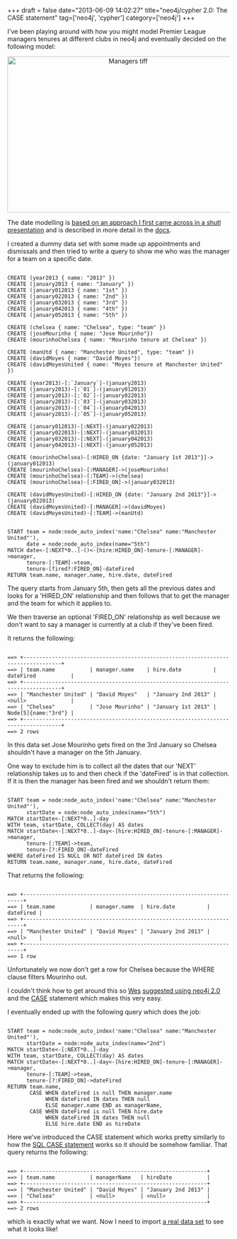 +++
draft = false
date="2013-06-09 14:02:27"
title="neo4j/cypher 2.0: The CASE statement"
tag=['neo4j', 'cypher']
category=['neo4j']
+++

<p>I've been playing around with how you might model Premier League managers tenures at different clubs in neo4j and eventually decided on the following model:</p>


<div align="center">

<img src="{{<siteurl>}}/uploads/2013/06/managers-tiff.png" alt="Managers tiff" title="managers-tiff.png" border="0" width="530" height="353" /></div>

<p>The date modelling is <a href="https://speakerdeck.com/vpacher/cloudeast-how-shutl-uses-neo4j-to-delivery-even-faster?slide=62">based on an approach I first came across in a shutl presentation</a> and is described in more detail in the <a href="http://docs.neo4j.org/chunked/snapshot/cypher-cookbook-path-tree.html#cookbook-return-partly-shared-path-ranges">docs</a>.

<p>I created a dummy data set with some made up appointments and dismissals and then tried to write a query to show me who was the manager for a team on a specific date.</p>



~~~cypher

CREATE (year2013 { name: "2013" })
CREATE (january2013 { name: "January" })
CREATE (january012013 { name: "1st" })
CREATE (january022013 { name: "2nd" })
CREATE (january032013 { name: "3rd" })
CREATE (january042013 { name: "4th" })
CREATE (january052013 { name: "5th" })

CREATE (chelsea { name: "Chelsea", type: "team" })
CREATE (joseMourinho { name: "Jose Mourinho"})
CREATE (mourinhoChelsea { name: "Mourinho tenure at Chelsea" })

CREATE (manUtd { name: "Manchester United", type: "team" })
CREATE (davidMoyes { name: "David Moyes"})
CREATE (davidMoyesUnited { name: "Moyes tenure at Manchester United" })

CREATE (year2013)-[:`January`]-(january2013)
CREATE (january2013)-[:`01`]-(january012013)
CREATE (january2013)-[:`02`]-(january022013)
CREATE (january2013)-[:`03`]-(january032013)
CREATE (january2013)-[:`04`]-(january042013)
CREATE (january2013)-[:`05`]-(january052013)

CREATE (january012013)-[:NEXT]-(january022013)
CREATE (january022013)-[:NEXT]-(january032013)
CREATE (january032013)-[:NEXT]-(january042013)
CREATE (january042013)-[:NEXT]-(january052013)

CREATE (mourinhoChelsea)-[:HIRED_ON {date: "January 1st 2013"}]->(january012013)
CREATE (mourinhoChelsea)-[:MANAGER]->(joseMourinho)
CREATE (mourinhoChelsea)-[:TEAM]->(chelsea)
CREATE (mourinhoChelsea)-[:FIRED_ON]->(january032013)

CREATE (davidMoyesUnited)-[:HIRED_ON {date: "January 2nd 2013"}]->(january022013)
CREATE (davidMoyesUnited)-[:MANAGER]->(davidMoyes)
CREATE (davidMoyesUnited)-[:TEAM]->(manUtd)
~~~


~~~cypher

START team = node:node_auto_index('name:"Chelsea" name:"Manchester United"'), 
      date = node:node_auto_index(name="5th") 
MATCH date<-[:NEXT*0..]-()<-[hire:HIRED_ON]-tenure-[:MANAGER]->manager, 
      tenure-[:TEAM]->team, 
      tenure-[fired?:FIRED_ON]-dateFired
RETURN team.name, manager.name, hire.date, dateFired
~~~

<p>The query starts from January 5th, then gets all the previous dates and looks for a 'HIRED_ON' relationship and then follows that to get the manager and the team for which it applies to.<p>  

<p>We then traverse an optional 'FIRED_ON' relationship as well because we don't want to say a manager is currently at a club if they've been fired.</p>


<p>It returns the following:</p>



~~~text

==> +----------------------------------------------------------------------------------+
==> | team.name           | manager.name    | hire.date          | dateFired           |
==> +----------------------------------------------------------------------------------+
==> | "Manchester United" | "David Moyes"   | "January 2nd 2013" | <null>              |
==> | "Chelsea"           | "Jose Mourinho" | "January 1st 2013" | Node[5]{name:"3rd"} |
==> +----------------------------------------------------------------------------------+
==> 2 rows
~~~

<p>In this data set Jose Mourinho gets fired on the 3rd January so Chelsea shouldn't have a manager on the 5th January.</p>


<p>One way to exclude him is to collect all the dates that our 'NEXT' relationship takes us to and then check if the 'dateFired' is in that collection. If it is then the manager has been fired and we shouldn't return them:</p>



~~~cypher

START team = node:node_auto_index('name:"Chelsea" name:"Manchester United"'), 
      startDate = node:node_auto_index(name="5th") 
MATCH startDate<-[:NEXT*0..]-day 
WITH team, startDate, COLLECT(day) AS dates 
MATCH startDate<-[:NEXT*0..]-day<-[hire:HIRED_ON]-tenure-[:MANAGER]->manager, 
      tenure-[:TEAM]->team, 
      tenure-[?:FIRED_ON]-dateFired 
WHERE dateFired IS NULL OR NOT dateFired IN dates
RETURN team.name, manager.name, hire.date, dateFired
~~~

<p>That returns the following:</p>



~~~text

==> +----------------------------------------------------------------------+
==> | team.name           | manager.name  | hire.date          | dateFired |
==> +----------------------------------------------------------------------+
==> | "Manchester United" | "David Moyes" | "January 2nd 2013" | <null>    |
==> +----------------------------------------------------------------------+
==> 1 row
~~~

<p>Unfortunately we now don't get a row for Chelsea because the WHERE clause filters Mourinho out.</p>


<p>I couldn't think how to get around this so <a href="https://github.com/wfreeman">Wes</a> <a href="http://stackoverflow.com/questions/17004814/neo4j-cypher-modelling-football-managers-hired-fired-dates/17008425#17008425">suggested using neo4j 2.0</a> and the <a href="http://docs.neo4j.org/chunked/milestone/cypher-expressions.html">CASE</a> statement which makes this very easy.</p>


<p>I eventually ended up with the following query which does the job:</p>



~~~cypher

START team = node:node_auto_index('name:"Chelsea" name:"Manchester United"'), 
      startDate = node:node_auto_index(name="2nd") 
MATCH startDate<-[:NEXT*0..]-day 
WITH team, startDate, COLLECT(day) AS dates 
MATCH startDate<-[:NEXT*0..]-day<-[hire:HIRED_ON]-tenure-[:MANAGER]->manager, 
      tenure-[:TEAM]->team, 
      tenure-[?:FIRED_ON]->dateFired 
RETURN team.name,    
       CASE WHEN dateFired is null THEN manager.name 
            WHEN dateFired IN dates THEN null 
            ELSE manager.name END as managerName,       
       CASE WHEN dateFired is null THEN hire.date 
            WHEN dateFired IN dates THEN null 
            ELSE hire.date END as hireDate
~~~

<p>Here we've introduced the CASE statement which works pretty similarly to how the <a href="http://msdn.microsoft.com/en-us/library/ms181765.aspx">SQL CASE statement</a> works so it should be somehow familiar. That query returns the following:</p>



~~~text

==> +----------------------------------------------------------+
==> | team.name           | managerName   | hireDate           |
==> +----------------------------------------------------------+
==> | "Manchester United" | "David Moyes" | "January 2nd 2013" |
==> | "Chelsea"           | <null>        | <null>             |
==> +----------------------------------------------------------+
==> 2 rows
~~~

<p>which is exactly what we want. Now I need to import <a href="http://en.wikipedia.org/wiki/List_of_Premier_League_managers">a real data set</a> to see what it looks like!</p>

